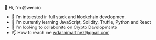 

<!---
wencio/wencio is a ✨ special ✨ repository because its `README.md` (this file) appears on your GitHub profile.
You can click the Preview link to take a look at your changes.
--->👋 Hi, I’m @wencio 
- 👀 I’m interested in full stack and blockchain development 
- 🌱 I’m currently learning JavaScript, Solidity, Truffle, Python and React 
- 💞️ I’m looking to collaborate on Crypto Developments 
- 📫 How to reach me wdannimartinez@gmail.com

